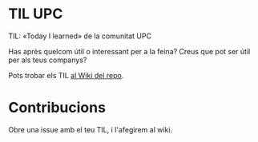 # TIL UPC
TIL: «Today I learned» de la comunitat UPC

Has après quelcom útil o interessant per a la feina? Creus que pot ser útil per als teus companys?

Pots trobar els TIL [al Wiki del repo](https://github.com/UPC/til/wiki).

# Contribucions

Obre una issue amb el teu TIL, i l'afegirem al wiki.
